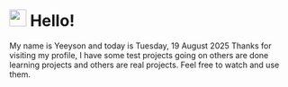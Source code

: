  <h1>
    <img src="https://emojis.slackmojis.com/emojis/images/1643510097/45343/hi.gif?1643510097" width="30"/> 
    Hello!
 </h1>
 <p>
    My name is Yeeyson and today is Tuesday, 19 August 2025
    Thanks for visiting my profile, I have some test projects going on others are done learning projects and others are real projects.
    Feel free to watch and use them.
 </p>